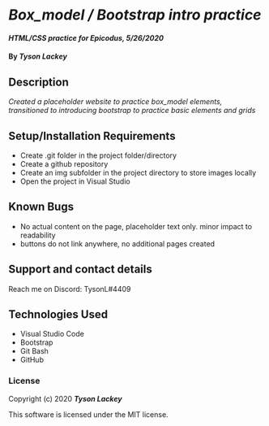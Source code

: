 #  _Box_model / Bootstrap intro practice_

#### _HTML/CSS practice for Epicodus, 5/26/2020_

#### By _**Tyson Lackey**_

## Description

_Created a placeholder website to practice box_model elements, transitioned to introducing bootstrap to practice basic elements and grids_

## Setup/Installation Requirements

* Create .git folder in the project folder/directory
* Create a github repository
* Create an img subfolder in the project directory to store images locally
* Open the project in Visual Studio


## Known Bugs

* No actual content on the page, placeholder text only. minor impact to readability
* buttons do not link anywhere, no additional pages created

## Support and contact details

Reach me on Discord: TysonL#4409

## Technologies Used

* Visual Studio Code
* Bootstrap
* Git Bash
* GitHub

### License

Copyright (c) 2020 **_Tyson Lackey_**

This software is licensed under the MIT license.